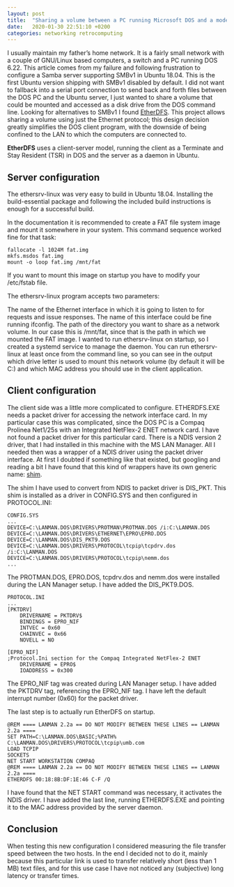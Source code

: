 ```yaml
---
layout: post
title:  "Sharing a volume between a PC running Microsoft DOS and a modern Ubuntu server"
date:   2020-01-30 22:51:10 +0200
categories: networking retrocomputing
---
```

I usually maintain my father’s home network. It is a fairly small network with a couple of GNU/Linux based computers, a switch and a PC running DOS 6.22. This article comes from my failure and following frustration to configure a Samba server supporting SMBv1 in Ubuntu 18.04. This is the first Ubuntu version shipping with SMBv1 disabled by default. I did not want to fallback into a serial port connection to send back and forth files between the DOS PC and the Ubuntu server, I just wanted to share a volume that could be mounted and accessed as a disk drive from the DOS command line. Looking for alternatives to SMBv1 I found [EtherDFS](http://etherdfs.sourceforge.net/). This project allows sharing a volume using just the Ethernet protocol; this design decision greatly simplifies the DOS client program, with the downside of being confined to the LAN to which the computers are connected to.

**EtherDFS** uses a client-server model, running the client as a Terminate and Stay Resident (TSR) in DOS and the server as a daemon in Ubuntu.

## Server configuration

The ethersrv-linux was very easy to build in Ubuntu 18.04. Installing the build-essential package and following the included build instructions is enough for a successful build.

In the documentation it is recommended to create a FAT file system image and mount it somewhere in your system. This command sequence worked fine for that task:

```console
fallocate -l 1024M fat.img
mkfs.msdos fat.img
mount -o loop fat.img /mnt/fat
```

If you want to mount this image on startup you have to modify your /etc/fstab file.

The ethersrv-linux program accepts two parameters:

The name of the Ethernet interface in which it is going to listen to for requests and issue responses. The name of this interface could be fine running ifconfig.
The path of the directory you want to share as a network volume. In our case this is /mnt/fat, since that is the path in which we mounted the FAT image.
I wanted to run ethersrv-linux on startup, so I created a systemd service to manage the daemon. You can run ethersrv-linux at least once from the command line, so you can see in the output which drive letter is used to mount this network volume (by default it will be C:) and which MAC address you should use in the client application.

## Client configuration

The client side was a little more complicated to configure. ETHERDFS.EXE needs a packet driver for accessing the network interface card. In my particular case this was complicated, since the DOS PC is a Compaq Prolinea Net1/25s with an Integrated NetFlex-2 ENET network card. I have not found a packet driver for this particular card. There is a NDIS version 2 driver, that I had installed in this machine with the MS LAN Manager. All I needed then was a wrapper of a NDIS driver using the packet driver interface. At first I doubted if something like that existed, but googling and reading a bit I have found that this kind of wrappers have its own generic name: [shim](http://wiki.freedos.org/wiki/index.php/Networking_FreeDOS_-_NDIS_driver_installation#The_converter_.2F_shim).

The shim I have used to convert from NDIS to packet driver is DIS_PKT. This shim is installed as a driver in CONFIG.SYS and then configured in PROTOCOL.INI:

```console
CONFIG.SYS
...
DEVICE=C:\LANMAN.DOS\DRIVERS\PROTMAN\PROTMAN.DOS /i:C:\LANMAN.DOS
DEVICE=C:\LANMAN.DOS\DRIVERS\ETHERNET\EPRO\EPRO.DOS
DEVICE=C:\LANMAN.DOS\DIS_PKT9.DOS
DEVICE=C:\LANMAN.DOS\DRIVERS\PROTOCOL\tcpip\tcpdrv.dos /i:C:\LANMAN.DOS
DEVICE=C:\LANMAN.DOS\DRIVERS\PROTOCOL\tcpip\nemm.dos
...
```
The PROTMAN.DOS, EPRO.DOS, tcpdrv.dos and nemm.dos were installed during the LAN Manager setup. I have added the DIS_PKT9.DOS.

```console
PROTOCOL.INI
...
[PKTDRV]
    DRIVERNAME = PKTDRV$
    BINDINGS = EPRO_NIF
    INTVEC = 0x60
    CHAINVEC = 0x66
    NOVELL = NO

[EPRO_NIF]
;Protocol.Ini section for the Compaq Integrated NetFlex-2 ENET
    DRIVERNAME = EPRO$
    IOADDRESS = 0x300
```

The EPRO_NIF tag was created during LAN Manager setup. I have added the PKTDRV tag, referencing the EPRO_NIF tag. I have left the default interrupt number (0x60) for the packet driver.

The last step is to actually run EtherDFS on startup.

```console
@REM ==== LANMAN 2.2a == DO NOT MODIFY BETWEEN THESE LINES == LANMAN 2.2a ====
SET PATH=C:\LANMAN.DOS\BASIC;%PATH%
C:\LANMAN.DOS\DRIVERS\PROTOCOL\tcpip\umb.com
LOAD TCPIP
SOCKETS
NET START WORKSTATION COMPAQ
@REM ==== LANMAN 2.2a == DO NOT MODIFY BETWEEN THESE LINES == LANMAN 2.2a ====
ETHERDFS 00:18:8B:DF:1E:46 C-F /Q
```

I have found that the NET START command was necessary, it activates the NDIS driver. I have added the last line, running ETHERDFS.EXE and pointing it to the MAC address provided by the server daemon.

## Conclusion

When testing this new configuration I considered measuring the file transfer speed between the two hosts. In the end I decided not to do it, mainly because this particular link is used to transfer relatively short (less than 1 MB) text files, and for this use case I have not noticed any (subjective) long latency or transfer times.

